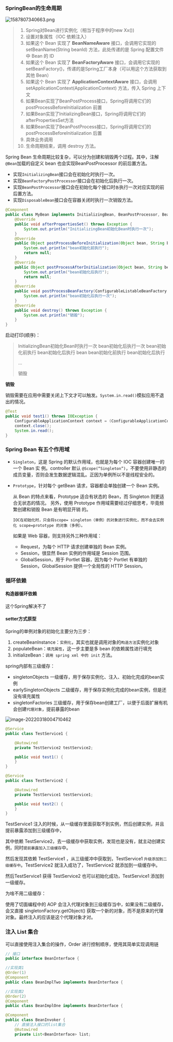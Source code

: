 ### SpringBean的生命周期

![1587807340663.png](https://blog-07.oss-cn-guangzhou.aliyuncs.com/picBak/1587807340663.png)

> 1.  Spring对Bean进行实例化（相当于程序中的new Xx())
> 2. 设置对象属性（IOC 依赖注入）
> 3. 如果这个 Bean 实现了 **BeanNameAware** 接口，会调用它实现的 setBeanName(String beanId) 方法，此处传递的是 Spring 配置文件中 Bean 的 ID
> 4. 如果这个 Bean 实现了 **BeanFactoryAware** 接口，会调用它实现的 setBeanFactory()，传递的是Spring工厂本身（可以用这个方法获取到其他 Bean）
> 5. 如果这个 Bean 实现了 **ApplicationContextAware** 接口，会调用setApplicationContext(ApplicationContext) 方法，传入 Spring 上下文
> 6. 如果Bean实现了BeanPostProcess接口，Spring将调用它们的postProcessBeforeInitialization 前置
> 7. 如果Bean实现了InitializingBean接口，Spring将调用它们的afterPropertiesSet方法
> 8. 如果Bean实现了BeanPostProcess接口，Spring将调用它们的 postProcessBeforeInitialization 后置
> 9. 具体业务调用
> 10. 生命周期结束，调用 destroy 方法。



Spring Bean 生命周期比较复杂，可以分为创建和销毁两个过程。其中，注解`@Bean`加载的自定义 bean 也会实现BeanPostProcessor 的前后置方法。

- 实现`InitializingBean`接口会在初始化时执行一次。
- 实现`BeanFactoryPostProcessor`接口会在初始化后执行一次。
- 实现`BeanPostProcessor`接口会在初始化每个接口时`各`执行一次对应实现的前后置方法。
- 实现`DisposableBean`接口会在容器关闭时执行一次销毁方法。

```java
@Component
public class MyBean implements InitializingBean, BeanPostProcessor, BeanFactoryPostProcessor, DisposableBean {
    @Override
    public void afterPropertiesSet() throws Exception {
        System.out.println("InitializingBean初始化Bean时执行一次");
    }
    @Override
    public Object postProcessBeforeInitialization(Object bean, String beanName) throws BeansException {
        System.out.println("bean初始化前执行");
        return null;
    }
    @Override
    public Object postProcessAfterInitialization(Object bean, String beanName) throws BeansException {
        System.out.println("bean初始化后执行");
        return null;
    }
    @Override
    public void postProcessBeanFactory(ConfigurableListableBeanFactory configurableListableBeanFactory) throws BeansException {
        System.out.println("bean初始化后执行一次");
    }
    @Override
    public void destroy() throws Exception {
        System.out.println("销毁");
    }
}
```

启动打印(顺序)：

> InitializingBean初始化Bean时执行一次
> bean初始化后执行一次
> bean初始化前执行
> bean初始化后执行
> bean
> bean初始化前执行
> bean初始化后执行
>
> ...
>
> 销毁

**销毁**

销毁需要在应用中需要关闭上下文才可以触发。`System.in.read()`模拟应用不退出的情况。

```java
@Test
public void test1() throws IOException {
    ConfigurableApplicationContext context = (ConfigurableApplicationContext) this.applicationContext;
    context.close();
    System.in.read();
}
```



### Spring Bean 有五个作用域

- `Singleton`，这是 Spring 的默认作用域，也就是为每个 IOC 容器创建唯一的一个 Bean 实
  例。controller 默认 `@Scope(“Singleton”)`，不要使用非静态的成员变量，否则会发生数据逻辑混乱。正因为单例所以不是线程安全的。

- `Prototype`，针对每个 getBean 请求，容器都会单独创建一个 Bean 实例。

  从 Bean 的特点来看，Prototype 适合有状态的 Bean，而 Singleton 则更适合无状态的情况。
  另外，使用 Prototype 作用域需要经过仔细思考，毕竟频繁创建和销毁 Bean 是有明显开销
  的。

  `IOC在初始化时，只会将scope= singleton（单例）的对象进行实例化，而不会去实例化 scope=prototype 的对象（多例）。`

  如果是 Web 容器，则支持另外三种作用域：
  
  - Request，为每个 HTTP 请求创建单独的 Bean 实例。
  - Session，很显然 Bean 实例的作用域是 Session 范围。
  - GlobalSession，用于 Portlet 容器，因为每个 Portlet 有单独的 Session，GlobalSession
    提供一个全局性的 HTTP Session。

### 循环依赖

#### 构造器循环依赖

这个Spring解决不了

#### setter方式原型

Spring的单例对象的初始化主要分为三步：

1. createBeanInstance：`实例化`，其实也就是调用对象的`构造方法`实例化对象
2. populateBean：`填充属性`，这一步主要是多 bean 的依赖属性进行填充
3. initializeBean：`调用 spring xml 中的 init` 方法。

spring内部有三级缓存：

- singletonObjects 一级缓存，用于保存实例化、注入、初始化完成的bean实例
- earlySingletonObjects 二级缓存，用于保存实例化完成的bean实例，但是还没有填充属性
- singletonFactories 三级缓存，用于保存bean创建工厂，以便于后面扩展有机会创建`代理对象`，提前暴露的bean

![image-20220318004710462](https://blog-07.oss-cn-guangzhou.aliyuncs.com/picBak/image-20220318004710462.png)



```java
@Service
public class TestService1 {

    @Autowired
    private TestService2 testService2;

    public void test1() {
    }
}

@Service
public class TestService2 {

    @Autowired
    private TestService1 testService1;

    public void test2() {
    }
}
```

TestService1 注入的时候，从一级缓存里面获取不到实例，然后创建实例，并且提前暴露添加到三级缓存中，

其中依赖 TestService2，去一级缓存中获取实例，发现也是没有，就主动创建实例，同时`提前暴露加入三级缓存`中。

然后发现其依赖 TestService1 ，从三级缓冲中获取到，TestService1 `升级添加到二级缓存中`。TestService2 就注入成功了，TestService2 就添加到一级缓存中。

然后TestService1 获得 TestService2 也可以初始化成功，TestService1 添加到一级缓存。



为啥不用二级缓存：

使用了切面编程中的 AOP 会注入代理对象到三级缓存当中，如果没有二级缓存，会又直接 singletonFactory.getObject() 获取一个新的对象，而不是原来的代理对象。最终注入的应该是这个代理对象才对。



### 注入 List 集合

可以直接使用注入集合的操作，Order 进行控制顺序，使用其简单实现调用链

```java
// 接口
public interface BeanInterface {
```

```java
//实现类1
@Order(1)
@Component
public class BeanImplTwo implements BeanInterface {

```

```java
//实现类2
@Order(2)
@Component
public class BeanImplOne implements BeanInterface {

```

```java
@Component
public class BeanInvoker {
 	// 直接注入接口的list集合
    @Autowired
    private List<BeanInterface> list;
```